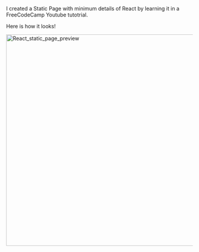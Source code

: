 I created a Static Page with minimum details of React by learning it in a FreeCodeCamp Youtube tutotrial.

Here is how it looks!

<img width="573" alt="React_static_page_preview" src="https://github.com/Swathihanumanthappa123/React_Static_Page/assets/147361095/9f9074ca-ee1b-433b-8dff-732688be7641">
